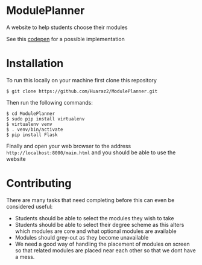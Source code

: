 # ModulePlanner

A website to help students choose their modules

See this [codepen](http://codepen.io/alcarney/pen/VaYYgp?editors=1111) for a possible implementation

Installation
============

To run this locally on your machine first clone this repository

```
$ git clone https://github.com/Huaraz2/ModulePlanner.git
```

Then run the following commands:
```
$ cd ModulePlanner  
$ sudo pip install virtualenv
$ virtualenv venv
$ . venv/bin/activate
$ pip install Flask
```

Finally and open your web browser to the address
```http://localhost:8000/main.html``` and you should be able to use the website



Contributing
============

There are many tasks that need completing before this can even be considered
useful:

  - Students should be able to select the modules they wish to take
  - Students should be able to select their degree scheme as this alters which
    modules are core and what optional modules are available
  - Modules should grey-out as they become unavailable
  - We need a good way of handling the placement of modules on screen
    so that related modules are placed near each other so that we dont have a
    mess.
